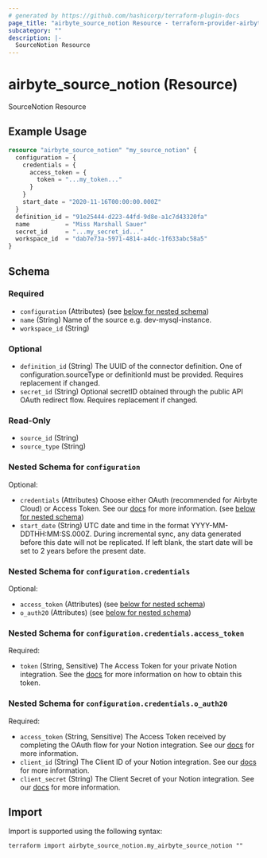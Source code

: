 ```yaml
---
# generated by https://github.com/hashicorp/terraform-plugin-docs
page_title: "airbyte_source_notion Resource - terraform-provider-airbyte"
subcategory: ""
description: |-
  SourceNotion Resource
---
```


# airbyte_source_notion (Resource)

SourceNotion Resource

## Example Usage

```terraform
resource "airbyte_source_notion" "my_source_notion" {
  configuration = {
    credentials = {
      access_token = {
        token = "...my_token..."
      }
    }
    start_date = "2020-11-16T00:00:00.000Z"
  }
  definition_id = "91e25444-d223-44fd-9d8e-a1c7d43320fa"
  name          = "Miss Marshall Sauer"
  secret_id     = "...my_secret_id..."
  workspace_id  = "dab7e73a-5971-4814-a4dc-1f633abc58a5"
}
```

<!-- schema generated by tfplugindocs -->
## Schema

### Required

- `configuration` (Attributes) (see [below for nested schema](#nestedatt--configuration))
- `name` (String) Name of the source e.g. dev-mysql-instance.
- `workspace_id` (String)

### Optional

- `definition_id` (String) The UUID of the connector definition. One of configuration.sourceType or definitionId must be provided. Requires replacement if changed.
- `secret_id` (String) Optional secretID obtained through the public API OAuth redirect flow. Requires replacement if changed.

### Read-Only

- `source_id` (String)
- `source_type` (String)

<a id="nestedatt--configuration"></a>
### Nested Schema for `configuration`

Optional:

- `credentials` (Attributes) Choose either OAuth (recommended for Airbyte Cloud) or Access Token. See our <a href='https://docs.airbyte.com/integrations/sources/notion#setup-guide'>docs</a> for more information. (see [below for nested schema](#nestedatt--configuration--credentials))
- `start_date` (String) UTC date and time in the format YYYY-MM-DDTHH:MM:SS.000Z. During incremental sync, any data generated before this date will not be replicated. If left blank, the start date will be set to 2 years before the present date.

<a id="nestedatt--configuration--credentials"></a>
### Nested Schema for `configuration.credentials`

Optional:

- `access_token` (Attributes) (see [below for nested schema](#nestedatt--configuration--credentials--access_token))
- `o_auth20` (Attributes) (see [below for nested schema](#nestedatt--configuration--credentials--o_auth20))

<a id="nestedatt--configuration--credentials--access_token"></a>
### Nested Schema for `configuration.credentials.access_token`

Required:

- `token` (String, Sensitive) The Access Token for your private Notion integration. See the <a href='https://docs.airbyte.com/integrations/sources/notion#step-1-create-an-integration-in-notion'>docs</a> for more information on how to obtain this token.


<a id="nestedatt--configuration--credentials--o_auth20"></a>
### Nested Schema for `configuration.credentials.o_auth20`

Required:

- `access_token` (String, Sensitive) The Access Token received by completing the OAuth flow for your Notion integration. See our <a href='https://docs.airbyte.com/integrations/sources/notion#step-2-set-permissions-and-acquire-authorization-credentials'>docs</a> for more information.
- `client_id` (String) The Client ID of your Notion integration. See our <a href='https://docs.airbyte.com/integrations/sources/notion#step-2-set-permissions-and-acquire-authorization-credentials'>docs</a> for more information.
- `client_secret` (String) The Client Secret of your Notion integration. See our <a href='https://docs.airbyte.com/integrations/sources/notion#step-2-set-permissions-and-acquire-authorization-credentials'>docs</a> for more information.

## Import

Import is supported using the following syntax:

```shell
terraform import airbyte_source_notion.my_airbyte_source_notion ""
```
